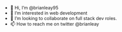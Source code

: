 - 👋 Hi, I’m @brianleay95
- 👀 I’m interested in web development
- 💞️ I’m looking to collaborate on full stack dev roles.
- 📫 How to reach me on twitter @brianleay

<!---
brianleay95/brianleay95 is a ✨ special ✨ repository because its `README.md` (this file) appears on your GitHub profile.
You can click the Preview link to take a look at your changes.
--->
